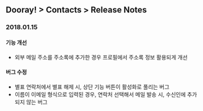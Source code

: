 ## Dooray! > Contacts > Release Notes

### 2018.01.15
#### 기능 개선
- 외부 메일 주소를 주소록에 추가한 경우 프로필에서 주소록 정보 활용되게 개선  

#### 버그 수정 
- 별표 연락처에서 별표 해제 시, 상단 기능 버튼이 활성화로 풀리는 버그 
- 이름이 이메일 형식으로 입력된 경우, 연락처 선택해서 메일 발송 시, 수신인에 추가되지 않는 버그
